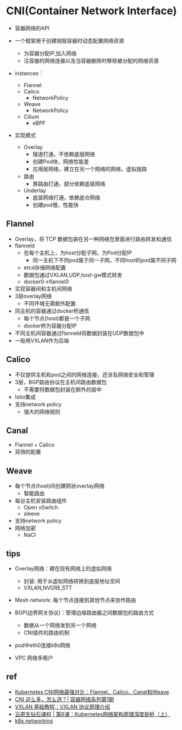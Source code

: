 # CNI(Container Network Interface)


+ 容器网络的API

+ 一个框架用于创建销毁容器时动态配置网络资源
    + 为容器分配IP,加入网络
    + 注容器的网络连接以及当容器删除时移除被分配的网络资源

+ instances：
    + Flannel
    + Calico
        + NetworkPolicy
    + Weave
        + NetworkPolicy
    + Cilium 
        + eBPF

+ 实现模式
    + Overlay
        + 隧道打通，不依赖底层网络
        + 创建Pod快，网络性能差
        + 应用层网络，建立在另一个网络的网络，虚拟链路
    + 路由
        + 靠路由打通，部分依赖底层网络
    + Underlay
        + 底层网络打通，依赖底仓网络
        + 创建pod慢，性能快



## Flannel
+ Overlay，将 TCP 数据包装在另一种网络包里面进行路由转发和通信
+ flanneld
    + 在每个主机上，为host分配子网，为Pod分配IP
        + 同一主机下不同pod属于同一子网，不同host的pod属不同子网
    + etcd存储网络配置
    + 数据包通过VXLAN,UDP,host-gw模式转发
    + docker0->flannel0
+ 实现容器间和主机间网络
+ 3层overlay网络
    + 不同环境无需额外配置
+ 同主机的容器通过docker桥通信
    + 每个节点(host)都是一个子网
    + docker桥为容器分配IP
+ 不同主机间容器通过flanneld将数据封装在UDP数据包中
+ 一般用VXLAN作为后端

## Calico
+ 不仅提供主机和pod之间的网络连接，还涉及网络安全和管理
+ 3层，BGP路由协议在主机间路由数据包
    + 不需要将数据包封装在额外的层中
+ Istio集成
+ 支持network policy
    + 强大的网络规则

## Canal
+ Flannel + Calico
+ 双倍的配置

## Weave
+ 每个节点(host)间创建网状overlay网络
    + 智能路由
+ 每台主机安装路由组件
    + Open vSwitch
    + sleeve
+ 支持network policy
+ 网络加密
    + NaCI


## tips


+ Overlay网络：建在现有网络上的虚拟网络
    + 封装: 用于从虚拟网络转换到底层地址空间
    + VXLAN,NVGRE,STT

+ Mesh network: 每个节点连接到其他节点来协作路由

+ BGP(边界网关协议)：管理边缘路由器之间数据包的路由方式
    + 数据从一个网络发到另一个网络
    + CNI插件的路由机制
    
+ pod中eth0连接k8s网络

+ VPC 网络多租户

## ref

+ [Kubernetes CNI网络最强对比：Flannel、Calico、Canal和Weave](https://segmentfault.com/a/1190000018698263)
+ [CNI 这么多，怎么选？| 容器网络系列第1期](https://www.kubernetes.org.cn/9843.html)
+ [VXLAN 基础教程：VXLAN 协议原理介绍](https://zhuanlan.zhihu.com/p/130277008)
+ [云原生钻石课程 | 第6课：Kubernetes网络架构原理深度剖析（上）](https://zhuanlan.zhihu.com/p/487232482)
+ [k8s networking](https://jimmysong.io/kubernetes-handbook/concepts/flannel.html)
